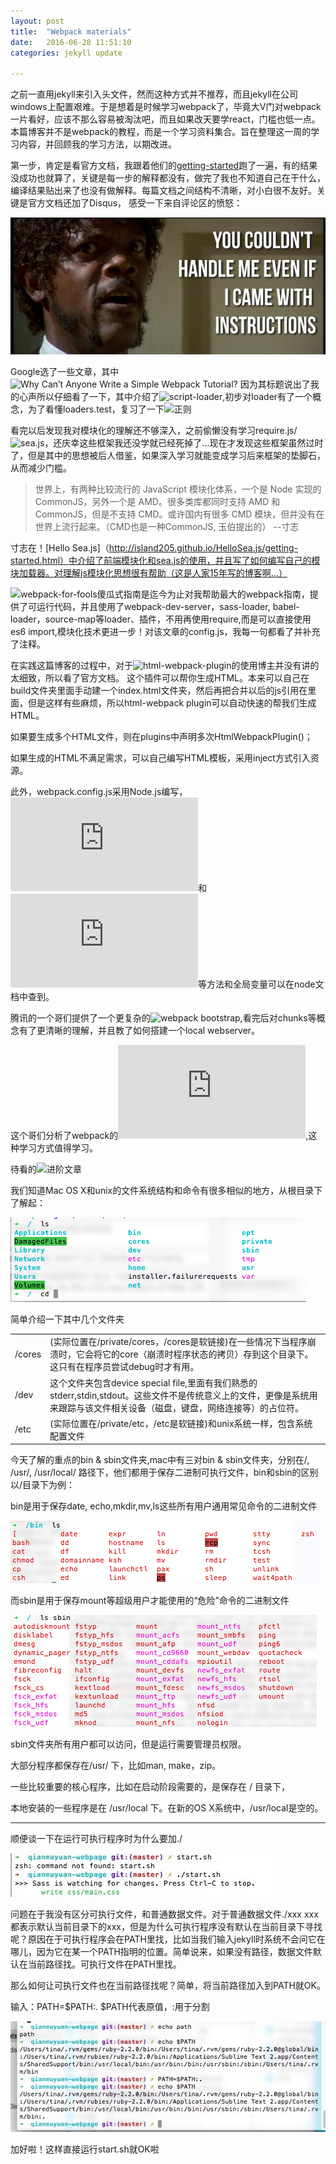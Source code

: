 ```yaml
---
layout: post
title:  "Webpack materials"
date:   2016-06-28 11:51:10
categories: jekyll update

---
```


之前一直用jekyll来引入头文件，然而这种方式并不推荐，而且jekyll在公司windows上配置艰难。于是想着是时候学习webpack了，毕竟大V门对webpack一片看好，应该不那么容易被淘汰吧，而且如果改天要学react，门槛也低一点。本篇博客并不是webpack的教程，而是一个学习资料集合。旨在整理这一周的学习内容，并回顾我的学习方法，以期改进。

<!-- more -->

第一步，肯定是看官方文档，我跟着他们的[getting-started](http://webpack.github.io/docs/tutorials/getting-started/)跑了一遍，有的结果没成功也就算了，关键是每一步的解释都没有，做完了我也不知道自己在干什么，编译结果贴出来了也没有做解释。每篇文档之间结构不清晰，对小白很不友好。关键是官方文档还加了Disqus， 感受一下来自评论区的愤怒：

![](/assets/article_images/2016/original.jpg)

Google选了一些文章，其中![Why Can’t Anyone Write a Simple Webpack Tutorial?](https://medium.com/@dtothefp/why-can-t-anyone-write-a-simple-webpack-tutorial-d0b075db35ed#.oxc8f5t1r) 因为其标题说出了我的心声所以仔细看了一下，其中介绍了![script-loader](https://github.com/webpack/script-loader),初步对loader有了一个概念，为了看懂loaders.test，复习了一下![正则](https://developer.mozilla.org/en/docs/Web/JavaScript/Guide/Regular_Expressions)

看完以后发现我对模块化的理解还不够深入，之前偷懒没有学习require.js/![sea.js](https://github.com/seajs/seajs/issues/269)，还庆幸这些框架我还没学就已经死掉了...现在才发现这些框架虽然过时了，但是其中的思想被后人借鉴，如果深入学习就能变成学习后来框架的垫脚石，从而减少门槛。

>世界上，有两种比较流行的 JavaScript 模块化体系，一个是 Node 实现的 CommonJS，另外一个是 AMD。很多类库都同时支持 AMD 和 CommonJS，但是不支持 CMD。或许国内有很多 CMD 模块，但并没有在世界上流行起来。（CMD也是一种CommonJS, 玉伯提出的） --寸志

寸志在！[Hello Sea.js]（http://island205.github.io/HelloSea.js/getting-started.html）中介绍了前端模块化和sea.js的使用，并且写了如何编写自己的模块加载器。对理解js模块化思想很有帮助（这是人家15年写的博客啊...）

![webpack-for-fools傻瓜式指南](https://github.com/vikingmute/webpack-for-fools)是迄今为止对我帮助最大的webpack指南，提供了可运行代码，并且使用了webpack-dev-server，sass-loader, babel-loader，source-map等loader、插件，不用再使用require,而是可以直接使用es6 import,模块化技术更进一步！对该文章的config.js，我每一句都看了并补充了注释。

在实践这篇博客的过程中，对于![html-webpack-plugin](https://www.npmjs.com/package/html-webpack-plugin)的使用博主并没有讲的太细致，所以看了官方文档。
这个插件可以帮你生成HTML。本来可以自己在build文件夹里面手动建一个index.html文件夹，然后再把合并以后的js引用在里面，但是这样有些麻烦，所以html-webpack plugin可以自动快速的帮我们生成HTML。

如果要生成多个HTML文件，则在plugins中声明多次HtmlWebpackPlugin()；

如果生成的HTML不满足需求，可以自己编写HTML模板，采用inject方式引入资源。

此外，webpack.config.js采用Node.js编写，![path.resolve()](https://nodejs.org/docs/latest/api/path.html#path_path_resolve_path)和![_dirname](https://nodejs.org/docs/latest/api/globals.html#globals_dirname)等方法和全局变量可以在node文档中查到。

腾讯的一个哥们提供了一个更复杂的![webpack bootstrap](https://github.com/chemdemo/chemdemo.github.io/issues/10),看完后对chunks等概念有了更清晰的理解，并且教了如何搭建一个local webserver。

这个哥们分析了webpack的![部分源码](https://aztack.wang/post/about-webpack.html),这种学习方式值得学习。

待看的![进阶文章](http://www.alloyteam.com/2016/01/webpack-use-optimization/)








我们知道Mac OS X和unix的文件系统结构和命令有很多相似的地方，从根目录下了解起：

![](/assets/article_images/2015/filesystem1.png)

简单介绍一下其中几个文件夹
<table>
	<tr>
		<td>/cores</td>
		<td>(实际位置在/private/cores，/cores是软链接)在一些情况下当程序崩溃时，它会将它的core（崩溃时程序状态的拷贝）存到这个目录下。这只有在程序员尝试debug时才有用。</td>
	</tr>
	<tr>
		<td>/dev</td>
		<td>这个文件夹包含device special file,里面有我们熟悉的stderr,stdin,stdout。这些文件不是传统意义上的文件，更像是系统用来跟踪与该文件相关设备（磁盘，键盘，网络连接等）的占位符。</td>
	</tr>
	<tr>
		<td>/etc</td>
		<td>(实际位置在/private/etc，/etc是软链接)和unix系统一样，包含系统配置文件</td>
	</tr>
<table>

今天了解的重点的bin & sbin文件夹,mac中有三对bin & sbin文件夹，分别在/,  /usr/, /usr/local/ 路径下，他们都用于保存二进制可执行文件，bin和sbin的区别以/目录下为例：

bin是用于保存date, echo,mkdir,mv,ls这些所有用户通用常见命令的二进制文件


![](/assets/article_images/2015/filesystem2.png)

而sbin是用于保存mount等超级用户才能使用的“危险”命令的二进制文件

![](/assets/article_images/2015/filesystem3.png)

sbin文件夹所有用户都可以访问，但是运行需要管理员权限。

大部分程序都保存在/usr/ 下，比如man, make，zip。

一些比较重要的核心程序，比如在启动阶段需要的，是保存在 / 目录下，

本地安装的一些程序是在  /usr/local 下。在新的OS X系统中，/usr/local是空的。

***

顺便谈一下在运行可执行程序时为什么要加./

![](/assets/article_images/2015/filesystem4.jpg)

问题在于我没有区分可执行文件，和普通数据文件。对于普通数据文件./xxx  xxx都表示默认当前目录下的xxx，但是为什么可执行程序没有默认在当前目录下寻找呢？原因在于可执行程序会在PATH里找，比如当我们输入jekyll时系统不会问它在哪儿，因为它在某一个PATH指明的位置。简单说来，如果没有路径，数据文件默认在当前路径找。可执行文件在PATH里找。

那么如何让可执行文件也在当前路径找呢？简单，将当前路径加入到PATH就OK。

输入：PATH=$PATH:.  $PATH代表原值，:用于分割

![](/assets/article_images/2015/filesystem5.jpg)

加好啦！这样直接运行start.sh就OK啦
